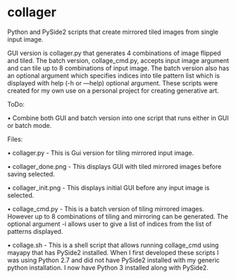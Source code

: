 # collager
Python and PySide2 scripts that create mirrored tiled images from single input image.

GUI version is collager.py that generates 4 combinations of image flipped and tiled. The batch version, collage_cmd.py, accepts input image argument and can tile up to 8 combinations of input image. The batch version also has an optional argument which specifies indices into tile pattern list which is displayed with help (-h or —help) optional argument. These scripts were created for my own use on a personal project for creating generative art.

ToDo:

•    Combine both GUI and batch version into one script that runs either in GUI or batch mode.

Files:

•    collager.py - This is Gui version for tiling mirrored input image.

•    collager_done.png - This displays GUI with tiled mirrored images before saving selected. 

•    collager_init.png - This displays initial GUI before any input image is selected.

•    collage_cmd.py - This is a batch version of tiling mirrored images. However up to 8 combinations of tiling and mirroring can be generated. The optional argument -i allows user to give a list of indices from the list of patterns displayed.

•    collage.sh - This is a shell script that allows running collage_cmd using mayapy that has PySide2 installed. When I first developed these scripts I was using Python 2.7 and did not have PySide2 installed with my generic python installation. I now have Python 3 installed along with PySide2.

